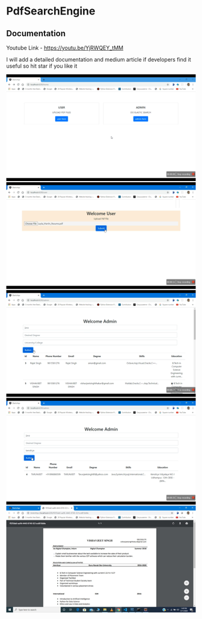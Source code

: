 # PdfSearchEngine

## Documentation
Youtube Link - https://youtu.be/YjRWQEY_tMM

I will add a detailed documentation and medium article if developers find it useful so hit star if you like it


![Image description](img/1.png)
![Image description](img/2.png)
![Image description](img/3.png)
![Image description](img/4.png)
![Image description](img/5.jpeg)
